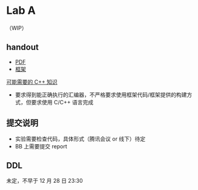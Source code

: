 # Lab A

（WIP）

## handout

- [PDF](/pdf/LAB_A.pdf)
- [框架](/LAB_A_Attachment.zip)

[可能需要的 C++ 知识](/resource/cpp.html)

- 要求得到能正确执行的汇编器，不严格要求使用框架代码/框架提供的构建方式，但要求使用 C/C++ 语言完成

## 提交说明

- 实验需要检查代码，具体形式（腾讯会议 or 线下）待定
- BB 上需要提交 report

## DDL

未定，不早于 12 月 28 日 23:30

